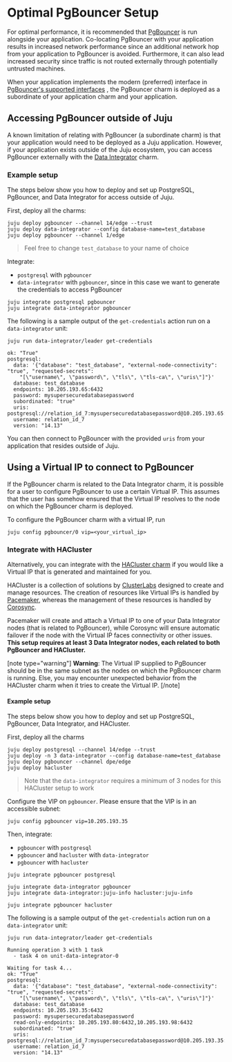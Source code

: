 # Optimal PgBouncer Setup

For optimal performance, it is recommended that [PgBouncer](https://www.pgbouncer.org/) is run alongside your application. Co-locating PgBouncer with your application results in increased network performance since an additional network hop from your application to PgBouncer is avoided. Furthermore, it can also lead increased security since traffic is not routed externally through potentially untrusted machines. 

When your application implements the modern (preferred) interface in  [PgBouncer's supported interfaces](https://discourse.charmhub.io/t/pgbouncer-how-to-manage-app/12311) , the PgBouncer charm is deployed as a subordinate of your application charm and your application.

## Accessing PgBouncer outside of Juju

A known limitation of relating with PgBouncer (a subordinate charm) is that your application would need to be deployed as a Juju application. However, if your application exists outside of the Juju ecosystem, you can access PgBouncer externally with the [Data Integrator](https://charmhub.io/data-integrator) charm.

### Example setup
The steps below show you how to deploy and set up PostgreSQL, PgBouncer, and Data Integrator for access outside of Juju.

First, deploy all the charms:
```shell
juju deploy pgbouncer --channel 14/edge --trust
juju deploy data-integrator --config database-name=test_database
juju deploy pgbouncer --channel 1/edge
```
> Feel free to change `test_database` to your name of choice

Integrate:
* `postgresql` with `pgbouncer`
* `data-integrator` with `pgbouncer`, since in this case we want to generate the credentials to access PgBouncer

```shell
juju integrate postgresql pgbouncer
juju integrate data-integrator pgbouncer
```

The following is a sample output of the `get-credentials` action run on a `data-integrator` unit:
```shell
juju run data-integrator/leader get-credentials
```

```shell
ok: "True"
postgresql:
  data: '{"database": "test_database", "external-node-connectivity": "true", "requested-secrets":
    "[\"username\", \"password\", \"tls\", \"tls-ca\", \"uris\"]"}'
  database: test_database
  endpoints: 10.205.193.65:6432
  password: mysupersecuredatabasepassword
  subordinated: "true"
  uris: postgresql://relation_id_7:mysupersecuredatabasepassword@10.205.193.65:6432/test_database
  username: relation_id_7
  version: "14.13"
```

You can then connect to PgBouncer with the provided `uris` from your application that resides outside of Juju.

## Using a Virtual IP to connect to PgBouncer

If the PgBouncer charm is related to the Data Integrator charm, it is possible for a user to configure PgBouncer to use a certain Virtual IP. This assumes that the user has somehow ensured that the Virtual IP resolves to the node on which the PgBouncer charm is deployed.

To configure the PgBouncer charm with a virtual IP, run
```shell
juju config pgbouncer/0 vip=<your_virtual_ip>
```

### Integrate with HACluster

Alternatively, you can integrate with the [HACluster charm](https://charmhub.io/hacluster) if you would like a Virtual IP that is generated and maintained for you.

HACluster is a collection of solutions by [ClusterLabs](https://clusterlabs.org/) designed to create and manage resources. The creation of resources like Virtual IPs is handled by [Pacemaker](https://clusterlabs.org/pacemaker/), whereas the management of these resources is handled by [Corosync](https://clusterlabs.org/corosync.html). 

Pacemaker will create and attach a Virtual IP to one of your Data Integrator nodes (that is related to PgBouncer), while Corosync will ensure automatic failover if the node with the Virtual IP faces connectivity or other issues. **This setup requires at least 3 Data Integrator nodes, each related to both PgBouncer and HACluster.**

[note type="warning"]
**Warning**: The Virtual IP supplied to PgBouncer should be in the same subnet as the nodes on which the PgBouncer charm is running. Else, you may encounter unexpected behavior from the HACluster charm when it tries to create the Virtual IP.
[/note]

#### Example setup
The steps below show you how to deploy and set up PostgreSQL, PgBouncer, Data Integrator, and HACluster.

First, deploy all the charms
```shell
juju deploy postgresql --channel 14/edge --trust
juju deploy -n 3 data-integrator --config database-name=test_database
juju deploy pgbouncer --channel dpe/edge
juju deploy hacluster
```
> Note that the `data-integrator` requires a minimum of 3 nodes for this HACluster setup to work

Configure the VIP on `pgbouncer`. Please ensure that the VIP is in an accessible subnet:
```shell
juju config pgbouncer vip=10.205.193.35
```

Then, integrate:
* `pgbouncer` with `postgresql`
* `pgbouncer` and `hacluster` with `data-integrator`
* `pgbouncer` with `hacluster`

```
juju integrate pgbouncer postgresql

juju integrate data-integrator pgbouncer
juju integrate data-integrator:juju-info hacluster:juju-info

juju integrate pgbouncer hacluster
```

The following is a sample output of the `get-credentials` action run on a `data-integrator` unit:
```shell
juju run data-integrator/leader get-credentials
```
```shell
Running operation 3 with 1 task
  - task 4 on unit-data-integrator-0

Waiting for task 4...
ok: "True"
postgresql:
  data: '{"database": "test_database", "external-node-connectivity": "true", "requested-secrets":
    "[\"username\", \"password\", \"tls\", \"tls-ca\", \"uris\"]"}'
  database: test_database
  endpoints: 10.205.193.35:6432
  password: mysupersecuredatabasepassword
  read-only-endpoints: 10.205.193.80:6432,10.205.193.98:6432
  subordinated: "true"
  uris: postgresql://relation_id_7:mysupersecuredatabasepassword@10.205.193.35:6432/test_database
  username: relation_id_7
  version: "14.13"
```